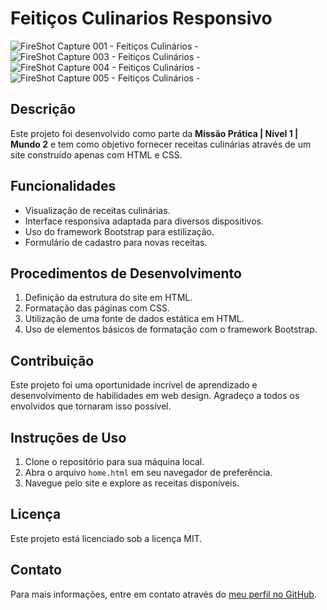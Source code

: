 # Feitiços Culinarios Responsivo


![FireShot Capture 001 - Feitiços Culinários - ](https://github.com/Navesz/feiticos-culinarios/assets/58537948/b45b7cbe-527e-4916-9363-c8f03be9fb96)
![FireShot Capture 003 - Feitiços Culinários - ](https://github.com/Navesz/feiticos-culinarios/assets/58537948/ec1ba475-4f51-4f43-b06c-11978754a454)
![FireShot Capture 004 - Feitiços Culinários - ](https://github.com/Navesz/feiticos-culinarios/assets/58537948/ecf164a3-0562-47dc-bf98-161a58914dba)
![FireShot Capture 005 - Feitiços Culinários - ](https://github.com/Navesz/feiticos-culinarios/assets/58537948/e29f75a5-0ff7-4f66-8f9e-a5486eb89638)

## Descrição

Este projeto foi desenvolvido como parte da **Missão Prática | Nível 1 | Mundo 2** e tem como objetivo fornecer receitas culinárias através de um site construído apenas com HTML e CSS.

## Funcionalidades

- Visualização de receitas culinárias.
- Interface responsiva adaptada para diversos dispositivos.
- Uso do framework Bootstrap para estilização.
- Formulário de cadastro para novas receitas.

## Procedimentos de Desenvolvimento

1. Definição da estrutura do site em HTML.
2. Formatação das páginas com CSS.
3. Utilização de uma fonte de dados estática em HTML.
4. Uso de elementos básicos de formatação com o framework Bootstrap.

## Contribuição

Este projeto foi uma oportunidade incrível de aprendizado e desenvolvimento de habilidades em web design. Agradeço a todos os envolvidos que tornaram isso possível.

## Instruções de Uso

1. Clone o repositório para sua máquina local.
2. Abra o arquivo `home.html` em seu navegador de preferência.
3. Navegue pelo site e explore as receitas disponíveis.

## Licença

Este projeto está licenciado sob a licença MIT.

## Contato

Para mais informações, entre em contato através do [meu perfil no GitHub](https://github.com/Navesz).

